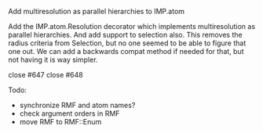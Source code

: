 Add multiresolution as parallel hierarchies to IMP.atom

Add the IMP.atom.Resolution decorator which implements multiresolution
as parallel hierarchies. And add support to selection also. This
removes the radius criteria from Selection, but no one seemed to be
able to figure that one out. We can add a backwards compat method if
needed for that, but not having it is way simpler.

close #647
close #648

Todo:
- synchronize RMF and atom names?
- check argument orders in RMF
- move RMF to RMF::Enum